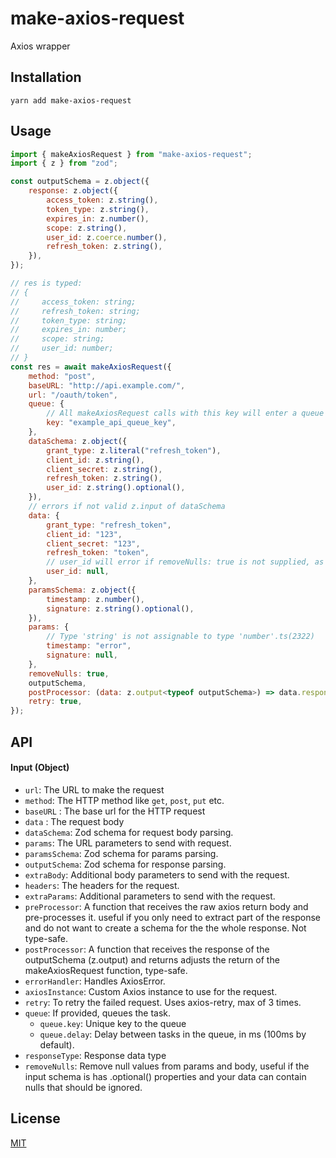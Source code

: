 # make-axios-request

Axios wrapper

## Installation

```shell
yarn add make-axios-request
```

## Usage

```javascript
import { makeAxiosRequest } from "make-axios-request";
import { z } from "zod";

const outputSchema = z.object({
	response: z.object({
		access_token: z.string(),
		token_type: z.string(),
		expires_in: z.number(),
		scope: z.string(),
		user_id: z.coerce.number(),
		refresh_token: z.string(),
	}),
});

// res is typed:
// {
//     access_token: string;
//     refresh_token: string;
//     token_type: string;
//     expires_in: number;
//     scope: string;
//     user_id: number;
// }
const res = await makeAxiosRequest({
	method: "post",
	baseURL: "http://api.example.com/",
	url: "/oauth/token",
	queue: {
		// All makeAxiosRequest calls with this key will enter a queue with a 100ms delay (default)
		key: "example_api_queue_key",
	},
	dataSchema: z.object({
		grant_type: z.literal("refresh_token"),
		client_id: z.string(),
		client_secret: z.string(),
		refresh_token: z.string(),
		user_id: z.string().optional(),
	}),
	// errors if not valid z.input of dataSchema
	data: {
		grant_type: "refresh_token",
		client_id: "123",
		client_secret: "123",
		refresh_token: "token",
		// user_id will error if removeNulls: true is not supplied, as the input schema is .optional()
		user_id: null,
	},
	paramsSchema: z.object({
		timestamp: z.number(),
		signature: z.string().optional(),
	}),
	params: {
		// Type 'string' is not assignable to type 'number'.ts(2322)
		timestamp: "error",
		signature: null,
	},
	removeNulls: true,
	outputSchema,
	postProcessor: (data: z.output<typeof outputSchema>) => data.response,
	retry: true,
});
```

## API

#### Input (Object)

- `url`: The URL to make the request
- `method`: The HTTP method like `get`, `post`, `put` etc.
- `baseURL` : The base url for the HTTP request
- `data` : The request body
- `dataSchema`: Zod schema for request body parsing.
- `params`: The URL parameters to send with request.
- `paramsSchema`: Zod schema for params parsing.
- `outputSchema`: Zod schema for response parsing.
- `extraBody`: Additional body parameters to send with the request.
- `headers`: The headers for the request.
- `extraParams`: Additional parameters to send with the request.
- `preProcessor`: A function that receives the raw axios return body and pre-processes it. useful if you only need to extract part of the response and do not want to create a schema for the the whole response. Not type-safe.
- `postProcessor`: A function that receives the response of the outputSchema (z.output) and returns adjusts the return of the makeAxiosRequest function, type-safe.
- `errorHandler`: Handles AxiosError.
- `axiosInstance`: Custom Axios instance to use for the request.
- `retry`: To retry the failed request. Uses axios-retry, max of 3 times.
- `queue`: If provided, queues the task.
  - `queue.key`: Unique key to the queue
  - `queue.delay`: Delay between tasks in the queue, in ms (100ms by default).
- `responseType`: Response data type
- `removeNulls`: Remove null values from params and body, useful if the input schema is has .optional() properties and your data can contain nulls that should be ignored.

## License

[MIT](https://choosealicense.com/licenses/mit/)
